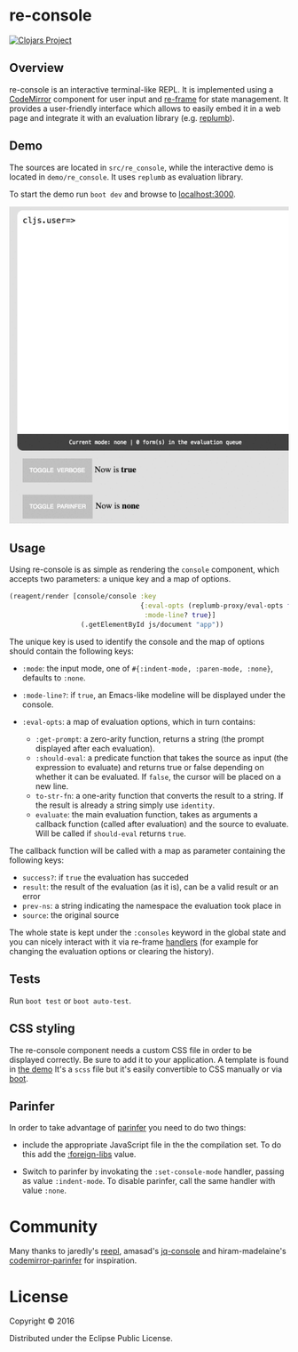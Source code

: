 # re-console

[![Clojars Project](https://img.shields.io/clojars/v/re-console.svg)](https://clojars.org/re-console)

## Overview
re-console is an interactive terminal-like REPL. It is implemented using a
[CodeMirror](https://codemirror.net/)
component for user input and
[re-frame](https://github.com/Day8/re-frame) for state management. It
provides a user-friendly interface which allows to easily embed it in a web page
and integrate it with an evaluation library (e.g.
[replumb](https://github.com/Lambda-X/replumb)).

## Demo

The sources are located in `src/re_console`,
while the interactive demo is located in `demo/re_console`.
It uses `replumb` as evaluation library.

To start the demo run `boot dev` and browse to
[localhost:3000](http://localhost:3000).

![screenshot](screenshot.gif)

## Usage

Using re-console is as simple as rendering the `console` component, which
accepts two parameters: a unique key and a map of options.

```clojure
(reagent/render [console/console :key
                                 {:eval-opts (replumb-proxy/eval-opts false ["/js/compiled/out"])
                                  :mode-line? true}]
                  (.getElementById js/document "app"))
```

The unique key is used to identify the console and the map of options
should contain the following keys:

* `:mode`: the input mode, one of `#{:indent-mode, :paren-mode, :none}`, defaults
to `:none`.
* `:mode-line?`: if `true`, an Emacs-like modeline will be displayed under the
console.
* `:eval-opts`: a map of evaluation options, which in turn contains:

  * `:get-prompt`: a zero-arity function, returns a string (the prompt
  displayed after each evaluation).
  * `:should-eval`: a predicate function that takes the source as input (the
  expression to evaluate) and returns true or false depending on whether
  it can be evaluated. If `false`, the cursor will be placed on a new line.
  * `to-str-fn`: a one-arity function that converts the result to a string.
  If the result is already a string simply use `identity`.
  * `evaluate`: the main evaluation function, takes as arguments a callback
  function (called after evaluation) and the source to evaluate.
  Will be called if `should-eval` returns `true`.

The callback function will be called with a map as parameter containing the
following keys:

* `success?`: if `true` the evaluation has succeded
* `result`: the result of the evaluation (as it is), can be a valid result or an
error
* `prev-ns`: a string indicating the namespace the evaluation took place in
* `source`: the original source

The whole state is kept under the `:consoles` keyword in the global state and
you can nicely interact with it via re-frame
[handlers](https://github.com/Lambda-X/re-console/blob/0.1.3/src/re_console/handlers.cljs)
(for example for changing the evaluation options or clearing the history).

## Tests

Run `boot test` or `boot auto-test`.

## CSS styling

The re-console component needs a custom CSS file in order to be displayed
correctly. Be sure to add it to your application. A template is found in
[the demo](https://github.com/Lambda-X/re-console/blob/0.1.3/html/css/re-console.scss)
It's a `scss` file but it's easily convertible to CSS manually or via
[boot](https://github.com/Lambda-X/re-console/blob/0.1.3/build.boot#L80).

## Parinfer

In order to take advantage of [parinfer](https://shaunlebron.github.io/parinfer/)
you need to do two things:

* include the appropriate JavaScript file in the the compilation set. To do this
add the [:foreign-libs](https://github.com/Lambda-X/re-console/blob/0.1.3/build.boot#L69)
value.

* Switch to parinfer by invokating the `:set-console-mode` handler, passing as
value `:indent-mode`. To disable parinfer, call the same handler with value `:none`.

# Community

Many thanks to jaredly's
[reepl](https://github.com/jaredly/reepl), amasad's
[jq-console](https://github.com/replit/jq-console) and hiram-madelaine's
[codemirror-parinfer](https://github.com/hiram-madelaine/codemirror-parinfer)
for inspiration.

# License

Copyright © 2016

Distributed under the Eclipse Public License.
